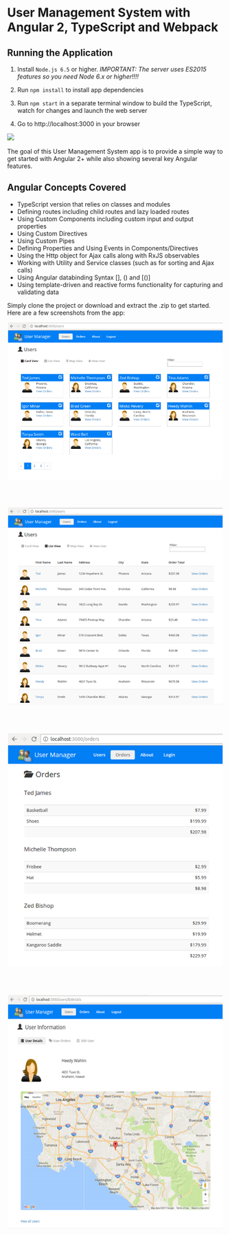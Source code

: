 # User Management System with Angular 2, TypeScript and Webpack

## Running the Application

1. Install `Node.js 6.5` or higher. *IMPORTANT: The server uses ES2015 features so you need Node 6.x or higher!!!!*

1. Run `npm install` to install app dependencies

1. Run `npm start` in a separate terminal window to build the TypeScript, watch for changes and launch the web server

1. Go to http://localhost:3000 in your browser

![](src/images/screenshots/UserManagement.gif)

The goal of this User Management System app is to provide
a simple way to get started with Angular 2+ while also showing several key Angular features. 

## Angular Concepts Covered

* TypeScript version that relies on classes and modules
* Defining routes including child routes and lazy loaded routes
* Using Custom Components including custom input and output properties
* Using Custom Directives
* Using Custom Pipes
* Defining Properties and Using Events in Components/Directives
* Using the Http object for Ajax calls along with RxJS observables
* Working with Utility and Service classes (such as for sorting and Ajax calls)
* Using Angular databinding Syntax [], () and [()]
* Using template-driven and reactive forms functionality for capturing and validating data

Simply clone the project or download and extract the .zip to get started. Here are a few
screenshots from the app:

<center><img width="500" src="src/images/screenshots/CardView.png" border="0" /></center>

<br /><br />

<center><img width="500" src="src/images/screenshots/ListView.png" border="0" /></center>

<br /><br />

<center><img width="500" src="src/images/screenshots/Orders.png" border="0" /></center>

<br /><br />

<center><img width="500" src="src/images/screenshots/UserDetails.png" border="0" /></center>

